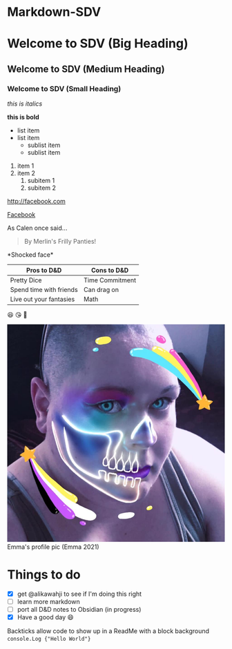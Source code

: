 # Markdown-SDV

# Welcome to SDV (Big Heading)
## Welcome to SDV (Medium Heading)
### Welcome to SDV (Small Heading)

*this is italics*

**this is bold**

* list item
* list item
     * sublist item
     * sublist item

1. item 1
2. item 2
    1. subitem 1
    2. subitem 2

http://facebook.com

[Facebook](http://facebook.com)

As Calen once said...
> By Merlin's Frilly Panties!

\*Shocked face\*

Pros to D&D | Cons to D&D
------------|------------
Pretty Dice | Time Commitment
Spend time with friends | Can drag on
Live out your fantasies | Math

:laughing: :kissing_heart: :green_heart:

![Emma is sexxxxxxy](images/emmaprofilepic.jpg)
Emma's profile pic (Emma 2021)

# Things to do
- [x] get @alikawahji to see if I'm doing this right
- [ ] learn more markdown
- [ ] port all D&D notes to Obsidian \(in progress\)
- [x] Have a good day :smile:

Backticks allow code to show up in a ReadMe with a block background
`console.Log {"Hello World"}`